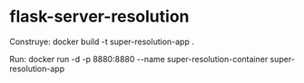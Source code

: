 # flask-server-resolution

Construye: docker build -t super-resolution-app .

Run: docker run -d -p 8880:8880 --name super-resolution-container super-resolution-app



